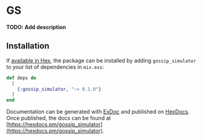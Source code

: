 # GS

**TODO: Add description**

## Installation

If [available in Hex](https://hex.pm/docs/publish), the package can be installed
by adding `gossip_simulator` to your list of dependencies in `mix.exs`:

```elixir
def deps do
  [
    {:gossip_simulator, "~> 0.1.0"}
  ]
end
```

Documentation can be generated with [ExDoc](https://github.com/elixir-lang/ex_doc)
and published on [HexDocs](https://hexdocs.pm). Once published, the docs can
be found at [https://hexdocs.pm/gossip_simulator](https://hexdocs.pm/gossip_simulator).

